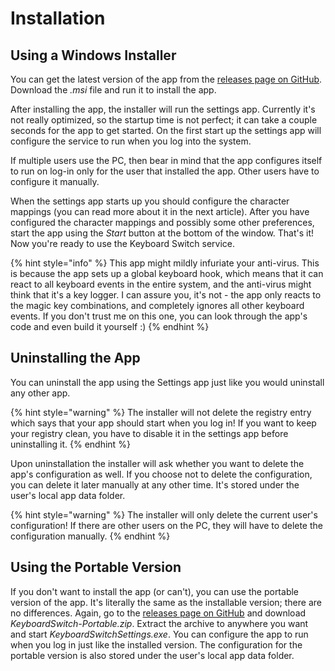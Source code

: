 # Installation

## Using a Windows Installer

You can get the latest version of the app from the [releases page on GitHub](https://github.com/TolikPylypchuk/KeyboardSwitch/releases). Download the _.msi_ file and run it to install the app.

After installing the app, the installer will run the settings app. Currently it's not really optimized, so the startup time is not perfect; it can take a couple seconds for the app to get started. On the first start up the settings app will configure the service to run when you log into the system.

If multiple users use the PC, then bear in mind that the app configures itself to run on log-in only for the user that installed the app. Other users have to configure it manually.

When the settings app starts up you should configure the character mappings (you can read more about it in the next article). After you have configured the character mappings and possibly some other preferences, start the app using the _Start_ button at the bottom of the window. That's it! Now you're ready to use the Keyboard Switch service.

{% hint style="info" %}
This app might mildly infuriate your anti-virus. This is because the app sets up a global keyboard hook, which means that it can react to all keyboard events in the entire system, and the anti-virus might think that it's a key logger. I can assure you, it's not - the app only reacts to the magic key combinations, and completely ignores all other keyboard events. If you don't trust me on this one, you can look through the app's code and even build it yourself :)
{% endhint %}

## Uninstalling the App

You can uninstall the app using the Settings app just like you would uninstall any other app.

{% hint style="warning" %}
The installer will not delete the registry entry which says that your app should start when you log in! If you want to keep your registry clean, you have to disable it in the settings app before uninstalling it.
{% endhint %}

Upon uninstallation the installer will ask whether you want to delete the app's configuration as well. If you choose not to delete the configuration, you can delete it later manually at any other time. It's stored under the user's local app data folder.

{% hint style="warning" %}
The installer will only delete the current user's configuration! If there are other users on the PC, they will have to delete the configuration manually.
{% endhint %}

## Using the Portable Version

If you don't want to install the app (or can't), you can use the portable version of the app. It's literally the same as the installable version; there are no differences. Again, go to the [releases page on GitHub](https://github.com/TolikPylypchuk/KeyboardSwitch/releases) and download _KeyboardSwitch-Portable.zip_. Extract the archive to anywhere you want and start _KeyboardSwitchSettings.exe_. You can configure the app to run when you log in just like the installed version. The configuration for the portable version is also stored under the user's local app data folder.
